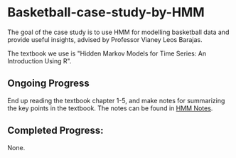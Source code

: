 # Basketball-case-study-by-HMM

The goal of the case study is to use HMM for modelling basketball data and provide useful insights, advised by Professor Vianey Leos Barajas.

The textbook we use is "Hidden Markov Models for Time Series: An Introduction Using R".

## Ongoing Progress 
End up reading the textbook chapter 1-5, and make notes for summarizing the key points in the textbook. 
The notes can be found in [HMM Notes](https://github.com/rachan1637/Basketball-case-study-by-HMM/tree/main/HMM%20Notes).

## Completed Progress:
None.
